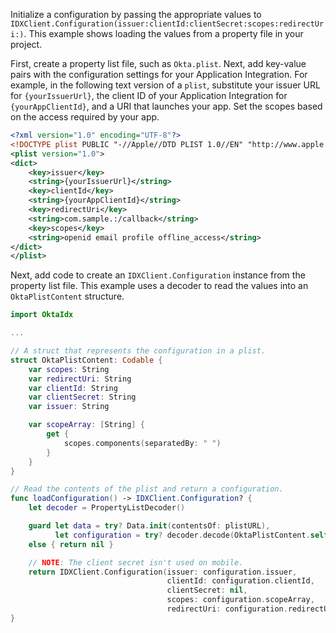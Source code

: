 Initialize a configuration by passing the appropriate values to `IDXClient.Configuration(issuer:clientId:clientSecret:scopes:redirectUri:)`. This example shows loading the values from a property file in your project.

First, create a property list file, such as `Okta.plist`. Next, add key-value pairs with the configuration settings for your Application Integration. For example, in the following text version of a `plist`, substitute your issuer URL for `{yourIssuerUrl}`, the client ID of your Application Integration for `{yourAppClientId}`, and a URI that launches your app. Set the scopes based on the access required by your app.

```xml
<?xml version="1.0" encoding="UTF-8"?>
<!DOCTYPE plist PUBLIC "-//Apple//DTD PLIST 1.0//EN" "http://www.apple.com/DTDs/PropertyList-1.0.dtd">
<plist version="1.0">
<dict>
    <key>issuer</key>
    <string>{yourIssuerUrl}</string>
    <key>clientId</key>
    <string>{yourAppClientId}</string>
    <key>redirectUri</key>
    <string>com.sample.:/callback</string>
    <key>scopes</key>
    <string>openid email profile offline_access</string>
</dict>
</plist>
```

Next, add code to create an `IDXClient.Configuration` instance from the property list file. This example uses a decoder to read the values into an `OktaPlistContent` structure.

```swift
import OktaIdx

...

// A struct that represents the configuration in a plist.
struct OktaPlistContent: Codable {
    var scopes: String
    var redirectUri: String
    var clientId: String
    var clientSecret: String
    var issuer: String

    var scopeArray: [String] {
        get {
            scopes.components(separatedBy: " ")
        }
    }
}

// Read the contents of the plist and return a configuration.
func loadConfiguration() -> IDXClient.Configuration? {
    let decoder = PropertyListDecoder()

    guard let data = try? Data.init(contentsOf: plistURL),
          let configuration = try? decoder.decode(OktaPlistContent.self, from: data)
    else { return nil }

    // NOTE: The client secret isn't used on mobile.
    return IDXClient.Configuration(issuer: configuration.issuer,
                                   clientId: configuration.clientId,
                                   clientSecret: nil,
                                   scopes: configuration.scopeArray,
                                   redirectUri: configuration.redirectUri)
}

```
